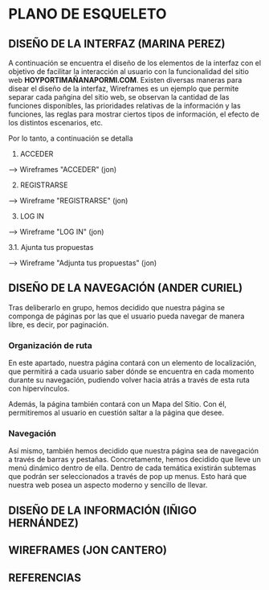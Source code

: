 # PLANO DE ESQUELETO


## DISEÑO DE LA INTERFAZ (MARINA PEREZ)
A continuación se encuentra el diseño de los elementos de la interfaz con el objetivo de facilitar la interacción al usuario con la funcionalidad del sitio web **HOYPORTIMAÑANAPORMI.COM**. Existen diversas maneras para disear el diseño de la interfaz, Wireframes es un ejemplo que permite separar cada pañgina del sitio web, se observan la cantidad de las funciones disponibles, las prioridades relativas de la información y las funciones, las reglas para mostrar ciertos tipos de información, el efecto de los distintos escenarios, etc. 

Por lo tanto, a continuación se detalla 

1. ACCEDER


--> Wireframes "ACCEDER" (jon)




2. REGISTRARSE






--> Wireframe "REGISTRARSE" (jon)



3. LOG IN 





--> Wireframe "LOG IN" (jon)

3.1. Ajunta tus propuestas


--> Wireframe "Adjunta tus propuestas" (jon)




## DISEÑO DE LA NAVEGACIÓN (ANDER CURIEL)

Tras deliberarlo en grupo, hemos decidido que nuestra página se componga de páginas por las que el usuario pueda navegar de manera libre, es decir, por paginación.

### Organización de ruta

En este apartado, nuestra página contará con un elemento de localización, que permitirá a cada usuario saber dónde se encuentra en cada momento durante su navegación, pudiendo volver hacia atrás a través de esta ruta con hipervínculos.

Además, la página también contará con un Mapa del Sitio. Con él, permitiremos al usuario en cuestión saltar a la página que desee.

### Navegación 

Así mismo, también hemos decidido que nuestra página sea de navegación a través de barras y pestañas. Concretamente, hemos decidido que lleve un menú dinámico dentro de ella. 
Dentro de cada temática existirán subtemas que podrán ser seleccionados a través de pop up menus. Esto hará que nuestra web posea un aspecto moderno y sencillo de llevar.


## DISEÑO DE LA INFORMACIÓN (IÑIGO HERNÁNDEZ)

## WIREFRAMES (JON CANTERO)

## REFERENCIAS
